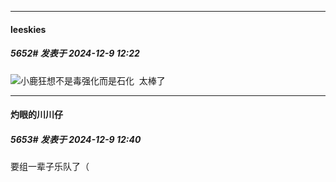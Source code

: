 ﻿
*****

####  leeskies  
##### 5652#       发表于 2024-12-9 12:22

<img src="https://static.saraba1st.com/image/smiley/face2017/011.png" referrerpolicy="no-referrer">小鹿狂想不是毒强化而是石化  太棒了


*****

####  灼眼的川川仔  
##### 5653#       发表于 2024-12-9 12:40

要组一辈子乐队了（

